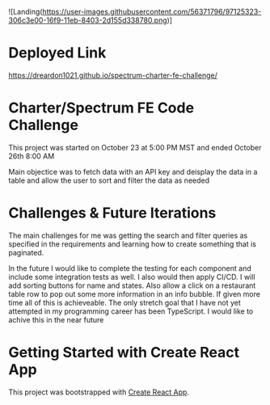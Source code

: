 ![Landing(https://user-images.githubusercontent.com/56371796/97125323-306c3e00-16f9-11eb-8403-2d155d338780.png)]

# Deployed Link

https://dreardon1021.github.io/spectrum-charter-fe-challenge/

# Charter/Spectrum FE Code Challenge

This project was started on October 23 at 5:00 PM MST and ended October 26th 8:00 AM

Main objectice was to fetch data with an API key and deisplay the data in a table and allow the user to sort and filter the data as needed

# Challenges & Future Iterations

The main challenges for me was getting the search and filter queries as specified in the requirements and learning how to create something that is paginated.

In the future I would like to complete the testing for each component and include some integration tests as well. I also would then apply CI/CD. I will add sorting buttons for name and states. Also allow a click on a restaurant table row to pop out some more information in an info bubble. If given more time all of this is achieveable. The only stretch goal that I have not yet attempted in my programming career has been TypeScript. I would like to achive this in the near future

# Getting Started with Create React App

This project was bootstrapped with [Create React App](https://github.com/facebook/create-react-app).
